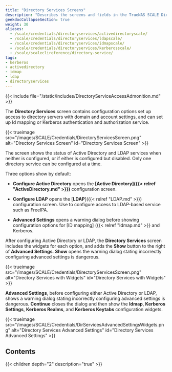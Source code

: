 ```yaml
---
title: "Directory Services Screens"
description: "Describes the screens and fields in the TrueNAS SCALE Directory Services section."
geekdocCollapseSection: true
weight: 30
aliases:
  - /scale/credentials/directoryservices/activedirectoryscale/
  - /scale/credentials/directoryservices/ldapscale/
  - /scale/credentials/directoryservices/idmapscale/
  - /scale/credentials/directoryservices/kerberosscale/
  - /scale/scaleclireference/directory-service/
tags:
- kerberos
- activedirectory
- idmap
- ldap
- directoryservices
---
```




{{< include file="/static/includes/DirectoryServiceAccessAdmonition.md" >}}

The **Directory Services** screen contains configuration options set up access to directory servers with domain and account settings, and can set up Id mapping or Kerberos authentication and authorization service.

{{< trueimage src="/images/SCALE/Credentials/DirectoryServicesScreen.png" alt="Directory Services Screen" id="Directory Services Screen" >}}

The screen shows the status of Active Directory and LDAP services when neither is configured, or if either is configured but disabled.
Only one directory service can be configured at a time.

Three options show by default:

* **Configure Active Directory** opens the **[Active Directory]({{< relref "ActiveDirectory.md" >}})** configuration screen.

* **Configure LDAP** opens the [**LDAP**]({{< relref "LDAP.md" >}}) configuration screen. Use to configure access to LDAP-based service such as FreeIPA.

* **Advanced Settings** opens a warning dialog before showing configuration options for [ID mapping] ({{< relref "Idmap.md" >}} and Kerberos.

After configuring Active Directory or LDAP, the **Directory Services** screen includes the widgets for each option, and adds the **Show** button to the right of **Advanced Settings**. **Show** opens the warning dialog stating incorrectly configuring advanced settings is dangerous.

{{< trueimage src="/images/SCALE/Credentials/DirectoryServicesScreen.png" alt="Directory Services with Widgets" id="Directory Services with Widgets" >}}

**Advanced Settings**, before configuring either Active Directory or LDAP, shows a warning dialog stating incorrectly configuring advanced settings is dangerous. 
**Continue** closes the dialog and then show the **Idmap**, **Kerberos Settings**, **Kerberos Realms**, and **Kerberos Keytabs** configuration widgets.

{{< trueimage src="/images/SCALE/Credentials/DirServicesAdvancedSettingsWidgets.png" alt="Directory Services Advanced Settings" id="Directory Services Advanced Settings" >}}

<div class="noprint">

## Contents

{{< children depth="2" description="true" >}}

</div>
